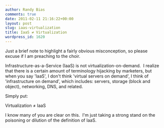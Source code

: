 ```yaml
---
author: Randy Bias
comments: true
date: 2011-02-11 21:16:22+00:00
layout: post
slug: iaas-virtualization
title: IaaS ≠ Virtualization
wordpress_id: 1620
---
```


Just a brief note to highlight a fairly obvious misconception, so please excuse if I am preaching to the choir.

Infrastructure-as-a-Service (IaaS) is not virtualization-on-demand.  I realize that there is a certain amount of terminology hijacking by marketers, but when you say 'IaaS', I don't think 'virtual servers on demand', I think of 'infrastructure on demand', which includes: servers, storage (block and object), networking, DNS, and related.

Simply put:


Virtualization ≠ IaaS</blockquote>


I know many of you are clear on this.  I'm just taking a strong stand on the poisoning or dilution of the definition of IaaS.
